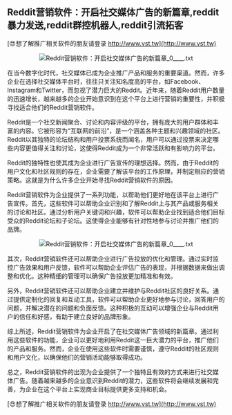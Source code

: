 ## **Reddit营销软件：开启社交媒体广告的新篇章,reddit暴力发送,reddit群控机器人,reddit引流拓客**

[😍想了解推广相关软件的朋友请登录 http://www.vst.tw](http://www.vst.tw)

 <center><img src="https://vst.tw/MP4/tuiguang/png/8.png" alt="Reddit营销软件：开启社交媒体广告的新篇章_0____.txt"></center>

在当今数字化时代，社交媒体已成为企业推广产品和服务的重要渠道。然而，许多企业在选择社交媒体平台时，往往只关注知名度高的平台，如Facebook、Instagram和Twitter，而忽视了潜力巨大的Reddit。近年来，随着Reddit用户数量的迅速增长，越来越多的企业开始意识到在这个平台上进行营销的重要性，并积极寻找适合他们的Reddit营销软件。

Reddit是一个社交新闻聚合、讨论和内容评级的平台，拥有庞大的用户群体和丰富的内容。它被形容为“互联网的前沿”，是一个涵盖各种主题和兴趣领域的社区。Reddit以其独特的论坛结构和用户投票系统而闻名，用户可以通过投票来决定哪些内容更值得关注和讨论，这使得Reddit成为一个非常活跃和有影响力的平台。

Reddit的独特性也使其成为企业进行广告宣传的理想选择。然而，由于Reddit的用户文化和社区规则的存在，企业需要了解该平台的工作原理，并制定相应的营销策略。这就是为什么许多企业开始寻找Reddit营销软件的原因。

Reddit营销软件为企业提供了一系列功能，以帮助他们更好地在该平台上进行广告宣传。首先，这些软件可以帮助企业识别和了解Reddit上与其产品或服务相关的讨论和社区。通过分析用户关键词和兴趣，软件可以帮助企业找到适合他们目标受众的Reddit论坛和子论坛。这使得企业能够有针对性地参与讨论并推广他们的品牌。

 <center><img src="https://vst.tw/MP4/tuiguang/png/2.png" alt="Reddit营销软件：开启社交媒体广告的新篇章_0____.txt"></center>

其次，Reddit营销软件还可以帮助企业进行广告投放的优化和管理。通过实时监控广告效果和用户反馈，软件可以帮助企业评估广告的表现，并根据数据来做出调整和优化。这种精细的管理可以确保广告投放更加精准和有效。

另外，Reddit营销软件还可以帮助企业建立并维护与Reddit社区的良好关系。通过提供定制化的回复和互动工具，软件可以帮助企业更好地参与讨论，回答用户的问题，并解决潜在的问题和负面反馈。这种积极的互动可以增强企业与Reddit用户的信任和好感，有助于建立良好的品牌形象。

综上所述，Reddit营销软件为企业开启了在社交媒体广告领域的新篇章。通过利用这些软件的功能，企业可以更好地利用Reddit这一巨大潜力的平台，推广他们的产品和服务。然而，企业在使用这些软件时需要谨慎，遵守Reddit的社区规则和用户文化，以确保他们的营销活动能够取得成功。

总之，Reddit营销软件的出现为企业提供了一个独特且有效的方式来进行社交媒体广告。随着越来越多的企业意识到Reddit的潜力，这些软件将会继续发展和完善，为企业在这个平台上实现商业目标提供更多支持和机会。

[😍想了解推广相关软件的朋友请登录 http://www.vst.tw](http://www.vst.tw)



